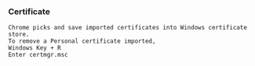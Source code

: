 ### Certificate
    Chrome picks and save imported certificates into Windows certificate store.
    To remove a Personal certificate imported,
    Windows Key + R
    Enter certmgr.msc
    
